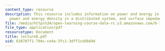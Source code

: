 ```yaml
---
content_type: resource
description: This resource includes information on power and energy in a circuit,
  power and energy density in a distributed system, and surface impedance.
file: /media/https%3A/open-learning-course-data-rc.s3.amazonaws.com/6-763-applied-superconductivity-fall-2005/638707f1794cce4a3fc13dff1cddbd4d_lecture6.pdf
file_type: application/pdf
resourcetype: Document
title: lecture6.pdf
uid: 638707f1-794c-ce4a-3fc1-3dff1cddbd4d
---
```

